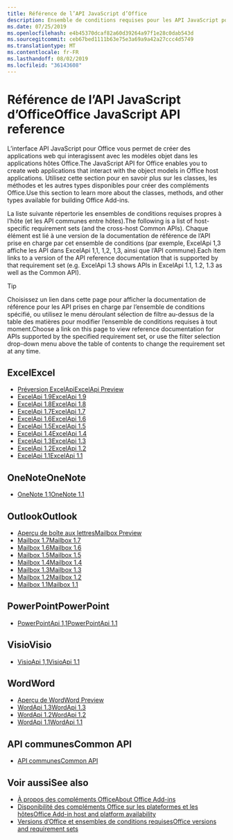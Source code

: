 ```yaml
---
title: Référence de l’API JavaScript d’Office
description: Ensemble de conditions requises pour les API JavaScript pour Office par hôte
ms.date: 07/25/2019
ms.openlocfilehash: e4b45370dcaf82a60d39264a97f1e28c0dab543d
ms.sourcegitcommit: ceb67bed1111b63e75e3a69a9a42a27ccc4d5749
ms.translationtype: MT
ms.contentlocale: fr-FR
ms.lasthandoff: 08/02/2019
ms.locfileid: "36143608"
---
```

# <a name="office-javascript-api-reference"></a><span data-ttu-id="0f7d5-103">Référence de l’API JavaScript d’Office</span><span class="sxs-lookup"><span data-stu-id="0f7d5-103">Office JavaScript API reference</span></span>

<span data-ttu-id="0f7d5-104">L’interface API JavaScript pour Office vous permet de créer des applications web qui interagissent avec les modèles objet dans les applications hôtes Office.</span><span class="sxs-lookup"><span data-stu-id="0f7d5-104">The JavaScript API for Office enables you to create web applications that interact with the object models in Office host applications.</span></span> <span data-ttu-id="0f7d5-105">Utilisez cette section pour en savoir plus sur les classes, les méthodes et les autres types disponibles pour créer des compléments Office.</span><span class="sxs-lookup"><span data-stu-id="0f7d5-105">Use this section to learn more about the classes, methods, and other types available for building Office Add-ins.</span></span>

<span data-ttu-id="0f7d5-106">La liste suivante répertorie les ensembles de conditions requises propres à l’hôte (et les API communes entre hôtes).</span><span class="sxs-lookup"><span data-stu-id="0f7d5-106">The following is a list of host-specific requirement sets (and the cross-host Common APIs).</span></span> <span data-ttu-id="0f7d5-107">Chaque élément est lié à une version de la documentation de référence de l’API prise en charge par cet ensemble de conditions (par exemple, ExcelApi 1,3 affiche les API dans ExcelApi 1,1, 1,2, 1,3, ainsi que l’API commune).</span><span class="sxs-lookup"><span data-stu-id="0f7d5-107">Each item links to a version of the API reference documentation that is supported by that requirement set (e.g. ExcelApi 1.3 shows APIs in ExcelApi 1.1, 1.2, 1.3 as well as the Common API).</span></span>

> [!TIP]
> <span data-ttu-id="0f7d5-108">Choisissez un lien dans cette page pour afficher la documentation de référence pour les API prises en charge par l’ensemble de conditions spécifié, ou utilisez le menu déroulant sélection de filtre au-dessus de la table des matières pour modifier l’ensemble de conditions requises à tout moment.</span><span class="sxs-lookup"><span data-stu-id="0f7d5-108">Choose a link on this page to view reference documentation for APIs supported by the specified requirement set, or use the filter selection drop-down menu above the table of contents to change the requirement set at any time.</span></span>

## <a name="excel"></a><span data-ttu-id="0f7d5-109">Excel</span><span class="sxs-lookup"><span data-stu-id="0f7d5-109">Excel</span></span>

- [<span data-ttu-id="0f7d5-110">Préversion ExcelApi</span><span class="sxs-lookup"><span data-stu-id="0f7d5-110">ExcelApi Preview</span></span>](/javascript/api/excel?view=excel-js-preview)
- [<span data-ttu-id="0f7d5-111">ExcelApi 1.9</span><span class="sxs-lookup"><span data-stu-id="0f7d5-111">ExcelApi 1.9</span></span>](/javascript/api/excel?view=excel-js-1.9)
- [<span data-ttu-id="0f7d5-112">ExcelApi 1.8</span><span class="sxs-lookup"><span data-stu-id="0f7d5-112">ExcelApi 1.8</span></span>](/javascript/api/excel?view=excel-js-1.8)
- [<span data-ttu-id="0f7d5-113">ExcelApi 1.7</span><span class="sxs-lookup"><span data-stu-id="0f7d5-113">ExcelApi 1.7</span></span>](/javascript/api/excel?view=excel-js-1.7)
- [<span data-ttu-id="0f7d5-114">ExcelApi 1.6</span><span class="sxs-lookup"><span data-stu-id="0f7d5-114">ExcelApi 1.6</span></span>](/javascript/api/excel?view=excel-js-1.6)
- [<span data-ttu-id="0f7d5-115">ExcelApi 1.5</span><span class="sxs-lookup"><span data-stu-id="0f7d5-115">ExcelApi 1.5</span></span>](/javascript/api/excel?view=excel-js-1.5)
- [<span data-ttu-id="0f7d5-116">ExcelApi 1.4</span><span class="sxs-lookup"><span data-stu-id="0f7d5-116">ExcelApi 1.4</span></span>](/javascript/api/excel?view=excel-js-1.4)
- [<span data-ttu-id="0f7d5-117">ExcelApi 1.3</span><span class="sxs-lookup"><span data-stu-id="0f7d5-117">ExcelApi 1.3</span></span>](/javascript/api/excel?view=excel-js-1.3)
- [<span data-ttu-id="0f7d5-118">ExcelApi 1.2</span><span class="sxs-lookup"><span data-stu-id="0f7d5-118">ExcelApi 1.2</span></span>](/javascript/api/excel?view=excel-js-1.2)
- [<span data-ttu-id="0f7d5-119">ExcelApi 1.1</span><span class="sxs-lookup"><span data-stu-id="0f7d5-119">ExcelApi 1.1</span></span>](/javascript/api/excel?view=excel-js-1.1)

## <a name="onenote"></a><span data-ttu-id="0f7d5-120">OneNote</span><span class="sxs-lookup"><span data-stu-id="0f7d5-120">OneNote</span></span>

- [<span data-ttu-id="0f7d5-121">OneNote 1,1</span><span class="sxs-lookup"><span data-stu-id="0f7d5-121">OneNote 1.1</span></span>](/javascript/api/onenote?view=onenote-js-1.1)

## <a name="outlook"></a><span data-ttu-id="0f7d5-122">Outlook</span><span class="sxs-lookup"><span data-stu-id="0f7d5-122">Outlook</span></span>

- [<span data-ttu-id="0f7d5-123">Aperçu de boîte aux lettres</span><span class="sxs-lookup"><span data-stu-id="0f7d5-123">Mailbox Preview</span></span>](/javascript/api/outlook?view=outlook-js-preview)
- [<span data-ttu-id="0f7d5-124">Mailbox 1.7</span><span class="sxs-lookup"><span data-stu-id="0f7d5-124">Mailbox 1.7</span></span>](/javascript/api/outlook?view=outlook-js-1.7)
- [<span data-ttu-id="0f7d5-125">Mailbox 1.6</span><span class="sxs-lookup"><span data-stu-id="0f7d5-125">Mailbox 1.6</span></span>](/javascript/api/outlook?view=outlook-js-1.6)
- [<span data-ttu-id="0f7d5-126">Mailbox 1.5</span><span class="sxs-lookup"><span data-stu-id="0f7d5-126">Mailbox 1.5</span></span>](/javascript/api/outlook?view=outlook-js-1.5)
- [<span data-ttu-id="0f7d5-127">Mailbox 1.4</span><span class="sxs-lookup"><span data-stu-id="0f7d5-127">Mailbox 1.4</span></span>](/javascript/api/outlook?view=outlook-js-1.4)
- [<span data-ttu-id="0f7d5-128">Mailbox 1.3</span><span class="sxs-lookup"><span data-stu-id="0f7d5-128">Mailbox 1.3</span></span>](/javascript/api/outlook?view=outlook-js-1.3)
- [<span data-ttu-id="0f7d5-129">Mailbox 1.2</span><span class="sxs-lookup"><span data-stu-id="0f7d5-129">Mailbox 1.2</span></span>](/javascript/api/outlook?view=outlook-js-1.2)
- [<span data-ttu-id="0f7d5-130">Mailbox 1.1</span><span class="sxs-lookup"><span data-stu-id="0f7d5-130">Mailbox 1.1</span></span>](/javascript/api/outlook?view=outlook-js-1.1)

## <a name="powerpoint"></a><span data-ttu-id="0f7d5-131">PowerPoint</span><span class="sxs-lookup"><span data-stu-id="0f7d5-131">PowerPoint</span></span>

- [<span data-ttu-id="0f7d5-132">PowerPointApi 1,1</span><span class="sxs-lookup"><span data-stu-id="0f7d5-132">PowerPointApi 1.1</span></span>](/javascript/api/powerpoint?view=powerpoint-js-1.1)

## <a name="visio"></a><span data-ttu-id="0f7d5-133">Visio</span><span class="sxs-lookup"><span data-stu-id="0f7d5-133">Visio</span></span>

- [<span data-ttu-id="0f7d5-134">VisioApi 1,1</span><span class="sxs-lookup"><span data-stu-id="0f7d5-134">VisioApi 1.1</span></span>](/javascript/api/visio?view=visio-js-1.1)

## <a name="word"></a><span data-ttu-id="0f7d5-135">Word</span><span class="sxs-lookup"><span data-stu-id="0f7d5-135">Word</span></span>

- [<span data-ttu-id="0f7d5-136">Aperçu de Word</span><span class="sxs-lookup"><span data-stu-id="0f7d5-136">Word Preview</span></span>](/javascript/api/word?view=word-js-preview)
- [<span data-ttu-id="0f7d5-137">WordApi 1.3</span><span class="sxs-lookup"><span data-stu-id="0f7d5-137">WordApi 1.3</span></span>](/javascript/api/word?view=word-js-1.3)
- [<span data-ttu-id="0f7d5-138">WordApi 1.2</span><span class="sxs-lookup"><span data-stu-id="0f7d5-138">WordApi 1.2</span></span>](/javascript/api/word?view=word-js-1.2)
- [<span data-ttu-id="0f7d5-139">WordApi 1.1</span><span class="sxs-lookup"><span data-stu-id="0f7d5-139">WordApi 1.1</span></span>](/javascript/api/word?view=word-js-1.1)

## <a name="common-api"></a><span data-ttu-id="0f7d5-140">API communes</span><span class="sxs-lookup"><span data-stu-id="0f7d5-140">Common API</span></span>

- [<span data-ttu-id="0f7d5-141">API communes</span><span class="sxs-lookup"><span data-stu-id="0f7d5-141">Common API</span></span>](/javascript/api/office?view=common-js)

## <a name="see-also"></a><span data-ttu-id="0f7d5-142">Voir aussi</span><span class="sxs-lookup"><span data-stu-id="0f7d5-142">See also</span></span>

- [<span data-ttu-id="0f7d5-143">À propos des compléments Office</span><span class="sxs-lookup"><span data-stu-id="0f7d5-143">About Office Add-ins</span></span>](/office/dev/add-ins/overview)
- [<span data-ttu-id="0f7d5-144">Disponibilité des compléments Office sur les plateformes et les hôtes</span><span class="sxs-lookup"><span data-stu-id="0f7d5-144">Office Add-in host and platform availability</span></span>](/office/dev/add-ins/overview/office-add-in-availability)
- [<span data-ttu-id="0f7d5-145">Versions d’Office et ensembles de conditions requises</span><span class="sxs-lookup"><span data-stu-id="0f7d5-145">Office versions and requirement sets</span></span>](/office/dev/add-ins/develop/office-versions-and-requirement-sets)
